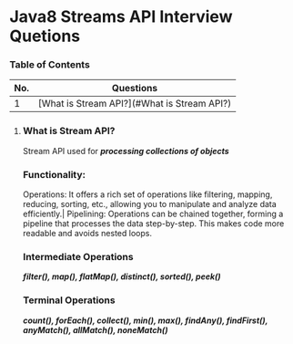 # Java8 Streams API Interview Quetions

### Table of Contents
| No. | Questions |
|---- | ---------
|1 | [What is Stream API?](#What is Stream API?)|


  1. ### What is Stream API?
     Stream API used for ***processing collections of objects***
     ### Functionality:
     Operations: It offers a rich set of operations like filtering, mapping, reducing, sorting, etc., allowing you to manipulate and analyze data efficiently.|
     Pipelining: Operations can be chained together, forming a pipeline that processes the data step-by-step. This makes code more readable and avoids nested loops.
      ### Intermediate Operations
      ***filter(), map(), flatMap(), distinct(), sorted(), peek()***
      ### Terminal Operations
      ***count(), forEach(), collect(), min(), max(), findAny(), findFirst(), anyMatch(), allMatch(), noneMatch()***
     
     
     
